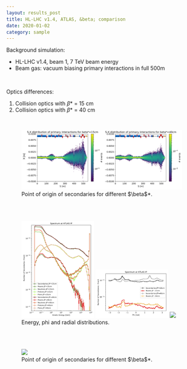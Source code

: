 ```yaml
---
layout: results_post
title: HL-LHC v1.4, ATLAS, &beta; comparison
date: 2020-01-02
category: sample
---
```

Background simulation:
   * HL-LHC v1.4, beam 1, 7 TeV beam energy
   * Beam gas: vacuum biasing primary interactions in full 500m

<br>

Optics differences:
   1. Collision optics with $\beta$* = 15 cm
   2. Collision	optics with $\beta$* = 40 cm

<br>

<figure>
<img src="/public/img/TAN_comparison/betas.png" style="width: 60vw;">
<figcaption>Point of origin of secondaries for different $\beta$*.</figcaption>
</figure>


<br>
<br>


<figure>
<img src="/public/img/TAN_comparison/spectrum_muon_kene_comp_beta.png" style="width: 20vw;">
<img src="/public/img/TAN_comparison/spectrum_muon_phi_comp_beta.png" style="width: 20vw;">
<img src="/public/img/TAN_comparison/spectrum_muon_r_comp_beta.png" style="width: 20vw;">
<figcaption>Energy, phi and radial distributions.</figcaption>
</figure>

<br>
<br>


<figure>
<img src="/public/img/TAN_comparison/IPoriginKE_comparison_beta.png" style="width: 60vw;">
<figcaption>Point of origin of secondaries for different $\beta$*.</figcaption>
</figure>

